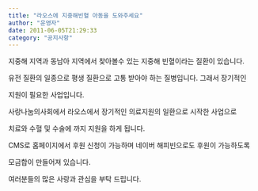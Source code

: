 ```yaml
---
title: "라오스에 지중해빈혈 아동을 도와주세요"
author: "운영자"
date: 2011-06-05T21:29:33
category: "공지사항"
---
```


지중해 지역과 동남아 지역에서 찾아볼수 있는 지중해 빈혈이라는 질환이 있습니다.

유전 질환의 일종으로 평생 질환으로 고통 받아야 하는 질병입니다. 그래서 장기적인

지원이 필요한 사업입니다.

사랑나눔의사회에서 라오스에서 장기적인 의료지원의 일환으로 시작한 사업으로

치료와 수혈 및 수술에 까지 지원을 하게 됩니다.

CMS로 홈페이지에서 후원 신청이 가능하며 네이버 해피빈으로도 후원이 가능하도록

모금합이 만들어져 있습니다.

여러분들의 많은 사랑과 관심을 부탁 드립니다.
